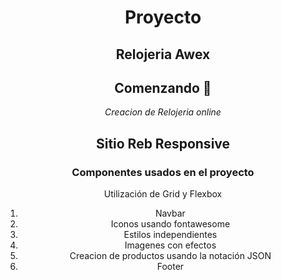 <div  align="center">

# Proyecto

##  Relojeria Awex

## Comenzando 🚀
_Creacion de Relojeria online_

## Sitio Reb Responsive

### Componentes usados en el proyecto 



Utilización de Grid y Flexbox

1. Navbar
2. Iconos usando fontawesome
3. Estilos independientes 
4. Imagenes con efectos
5. Creacion de productos usando la notación JSON
6. Footer


 
